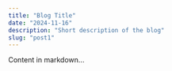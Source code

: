 ```yaml
---
title: "Blog Title"
date: "2024-11-16"
description: "Short description of the blog"
slug: "post1"
---
```

Content in markdown...
